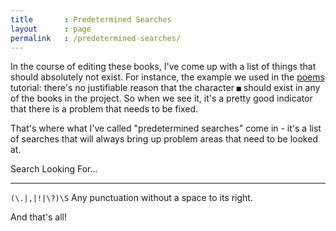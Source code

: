 ```yaml
---
title       : Predetermined Searches
layout      : page
permalink   : /predetermined-searches/
---
```

In the course of editing these books, I've come up with a list of things that should absolutely not exist. For instance, the example we used in the [poems](/poems) tutorial: there's no justifiable reason that the character `■` should exist in any of the books in the project. So when we see it, it's a pretty good indicator that there is a problem that needs to be fixed. 

That's where what I've called "predetermined searches" come in - it's a list of searches that will always bring up problem areas that need to be looked at. 

Search                   Looking For…
--------                 -------------
`(\.|,|!|\?)\S`          Any punctuation without a space to its right.

And that's all!

